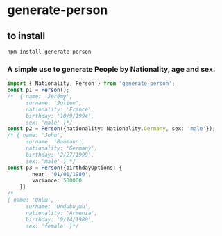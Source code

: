 # generate-person
## to install
```
npm install generate-person
```

### A simple use to generate People by Nationality, age and sex.

```typescript
import { Nationality, Person } from 'generate-person';
const p1 = Person(); 
/*  { name: 'Jérémy',
      surname: 'Julien',
      nationality: 'France',
      birthday: '10/9/1994',
      sex: 'male' }*/
const p2 = Person({nationality: Nationality.Germany, sex: 'male'});
/* { name: 'John',
      surname: 'Baumann',
      nationality: 'Germany',
      birthday: '2/27/1999',
      sex: 'male' } */
const p3 = Person({birthdayOptions: {
        near: '01/01/1980',
        variance: 500000
    }}
/*
{ name: 'Սոնա',
      surname: 'Մովսեսյան',
      nationality: 'Armenia',
      birthday: '9/14/1980',
      sex: 'female' }*/
```
